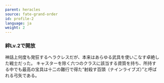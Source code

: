 ```yaml
---
parent: heracles
source: fate-grand-order
id: profile-2
language: ja
weight: 2
---
```


### 絆Lv.2で開放

神話上何度も発狂するヘラクレスだが、本来はあらゆる武具を使いこなす卓絶した戦士だった。
キャスターを除く六つのクラスに該当する資質を持ち、所持する中でも最高の宝具は十二の難行で得た“射殺す百頭（ナインライブズ）”と呼ばれる弓矢である。
